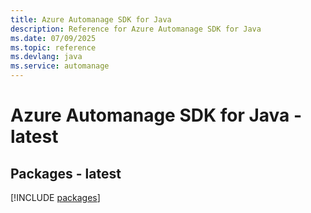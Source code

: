 ```yaml
---
title: Azure Automanage SDK for Java
description: Reference for Azure Automanage SDK for Java
ms.date: 07/09/2025
ms.topic: reference
ms.devlang: java
ms.service: automanage
---
```

# Azure Automanage SDK for Java - latest
## Packages - latest
[!INCLUDE [packages](automanage-index.md)]